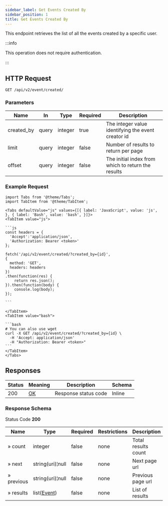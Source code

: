 ```yaml
---
sidebar_label: Get Events Created By
sidebar_position: 1
title: Get Events Created By
---
```


This endpoint retrieves the list of all the events created by a specific user.

:::info

This operation does not require authentication.

:::

## HTTP Request

`GET /api/v2/event/created/`

### Parameters

| Name       | In    | Type    | Required | Description                                        |
|------------|-------|---------|----------|----------------------------------------------------|
| created_by | query | integer | true     | The integer value identifying the event creator id |
| limit      | query | integer | false    | Number of results to return per page               |
| offset     | query | integer | false    | The initial index from which to return the results |

### Example Request

````mdx-code-block
import Tabs from '@theme/Tabs';
import TabItem from '@theme/TabItem';

<Tabs defaultValue="js" values={[{ label: 'JavaScript', value: 'js', }, { label: 'Bash', value: 'bash', }]}>
<TabItem value="js">

```js
const headers = {
  'Accept':'application/json',
  'Authorization: Bearer <token>'
};

fetch('/api/v2/event/created/?created_by={id}',
{
  method: 'GET',
  headers: headers
})
.then(function(res) {
    return res.json();
}).then(function(body) {
    console.log(body);
});

```

</TabItem>
<TabItem value="bash">

```bash
# You can also use wget
curl -X GET /api/v2/event/created/?created_by={id} \
  -H 'Accept: application/json'
  -H "Authorization: Bearer <token>"
```
</TabItem>
</Tabs>
````

## Responses

| Status | Meaning                                                 | Description          | Schema |
|--------|---------------------------------------------------------|----------------------|--------|
| 200    | [OK](https://tools.ietf.org/html/rfc7231#section-6.3.1) | Response status code | Inline |

### Response Schema

Status Code **200**

| Name       | Type                                               | Required | Restrictions | Description         |
|------------|----------------------------------------------------|----------|--------------|---------------------|
| » count    | integer                                            | false    | none         | Total results count |
| » next     | string(uri)¦null                                   | false    | none         | Next page url       |
| » previous | string(uri)¦null                                   | false    | none         | Previous page url   |
| » results  | list([Event](/docs/apireference/v2/schemas/event)) | false    | none         | List of results     |
